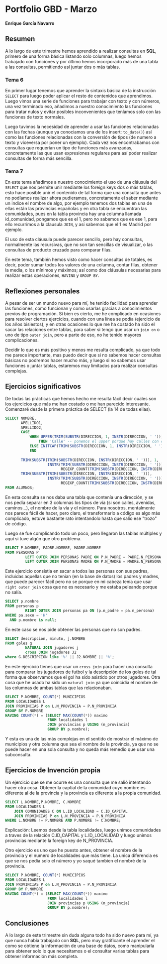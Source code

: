 # Portfolio GBD - Marzo
#### Enrique García Navarro

## Resumen

A lo largo de este trimestre hemos aprendido a realizar consultas en **SQL**, primero de una forma básica listando solo columnas, luego hemos trabajado con funciones y por último hemos incorporado más de una tabla a las consultas, permitiendo así juntar dos o más tablas.
### Tema 6
En primer lugar tenemos que aprender la sintaxis básica de la instrucción `SELECT` para luego poder aplicar el resto de contenidos que aprendimos. Luego vimos una serie de funciones para trabajar con texto y con números, una vez terminado eso, añadimos a nuestro conocimiento las funciones para tratar nulos y evitar posibles inconvenientes que teníamos solo con las funciones de texto normales.

Luego tuvimos la necesidad de aprender a usar las funciones relacionadas con las fechas (aunque ya conociamos una de los insert: `to_date()`) así como las funciones relacionadas con la conversión de tipos (de numero a texto y viceversa por poner un ejemplo). Cada vez nos encontrabamos con consultas que requerían un tipo de funciones más avanzadas, concretamente las que usan expresiones regulares para así poder realizar consultas de forma más sencilla.

### Tema 7

En este tema añadimos a nuestro conocimiento el uso de una cláusula del `SELECT` que nos permite unir mediante los foreign keys dos o más tablas, esto hace posible unir el contenido de tal forma que una consulta que antes no podíamos realizar ahora pudieramos, concretamente el saber mediante un indice el nombre de algo, por ejemplo tenemos dos tablas en una de ellas están las provincias españolas y en otra tabla se encuentran las comunidades, pues en la tabla provincia hay una columna llamada id_comunidad, pongamos que es el 1, pero no sabemos que es ese 1, para ello recurrimos a la clausula `JOIN`, y así sabemos que el 1 es Madrid por ejemplo.

El uso de esta cláusula puede parecer sencillo, pero hay consultas, normalmente las recursivas, que no son tan sencillas de visualizar, o las consultas de producto cruzado para comparar filas.

En este tema, también hemos visto como hacer consultas de totales, es decir, poder sumar todos los valores de una columna, contar filas, obtener la media, o los mínimos y máximos; así como dos cláusulas necesarias para realizar estas operaciones, `HAVING` y `GROUP BY`.

## Reflexiones personales

A pesar de ser un mundo nuevo para mí, he tenido facilidad para aprender las funciones, como funcionan y como usarlas gracias a conocimientos previos de programación. Sí bien es cierto, me he complicado en ocasiones para resolver ciertos ejercicios, cuando con una línea se podía (ejercicio de los años bisiestos), y en otras ocasiones lo que me ha costado ha sido el sacar las relaciones entre tablas, para saber si tengo que usar un `join on` o uno de tipo `outer join`, pero a parte de eso, no he tenido mayores complicaciones.

Decidir lo que es más positivo y menos me resulta complicado, ya que todo me parece importante, mas puedo decir que si no sabemos hacer consultas básicas no podremos hacer mucho más, y luego si no sabemos usar funciones o juntar tablas, estaremos muy limitados para realizar consultas complejas.

## Ejercicios significativos

De todas las prácticas que hemos hecho me resulta fácil decir cuales son los ejercicios que más me han costado o me han parecido interesante. Comenzaré desde la primera práctica de SELECT (la 14 de todas ellas).
```sql
SELECT NOMBRE,
       APELLIDO1,
       APELLIDO2,
       CASE
           WHEN UPPER(TRIM(SUBSTR(DIRECCION, 1, INSTR(DIRECCION, ' ')))) = 'C'
               THEN 'Calle' -- ponemos el upper porque hay calles con c minuscula y otras con máyusculas
           ELSE INITCAP(TRIM(SUBSTR(DIRECCION, 1, INSTR(DIRECCION, ' ')))) -- Ya de paso pongo la primera letra en mayúsculas
           END
                                                                                              AS TIPO_VIA,
       TRIM(SUBSTR(TRIM(SUBSTR(DIRECCION, INSTR(DIRECCION, ' '))), 1,
                   INSTR(TRIM(SUBSTR(DIRECCION, INSTR(DIRECCION, ' '))), ' ', 1,
                         REGEXP_COUNT(TRIM(SUBSTR(DIRECCION, INSTR(DIRECCION, ' '))), ' ')))) AS Nombre_VIA,
       TRIM(SUBSTR(TRIM(SUBSTR(DIRECCION, INSTR(DIRECCION, ' '))),
                   INSTR(TRIM(SUBSTR(DIRECCION, INSTR(DIRECCION, ' '))), ' ', 1,
                         REGEXP_COUNT(TRIM(SUBSTR(DIRECCION, INSTR(DIRECCION, ' '))), ' ')))) AS NUMERO_VIA
FROM ALUMNOS;
```
En esta consulta se nos daba una tabla que contenía una dirección, y se nos pedía separar en 3 columnas los tipos de vía (si son calles, avenidas, caminos...), el nombre de la vía y el número. Para nosotros, mentalmente nos parece fácil de hacer, pero claro, el transformarlo a código es algo más complicado, estuve bastante rato intentandolo hasta que salío ese "trozo" de código.

Luego se fue complicando todo un poco, pero llegaron las tablas múltiples y aquí si tuve algún que otro problema.
```sql
SELECT P.NOMBRE, PADRE.NOMBRE, MADRE.NOMBRE
FROM PERSONAS P
         LEFT OUTER JOIN PERSONAS PADRE ON P.N_PADRE = PADRE.N_PERSONA
         LEFT OUTER JOIN PERSONAS MADRE ON P.N_MADRE = MADRE.N_PERSONA;
```
Este ejercicio consistia en sacar a todos las personas con sus padres, incluidas aquellas que no tenían (en la base de datos) los padres y madres, que puede parecer fácil pero no se porque en mi cabeza tenía que usar `right outer join` cosa que no es necesario y me estaba peleando porque no salía.

```sql
SELECT p.nombre
FROM personas p
         RIGHT OUTER JOIN personas pa ON (p.n_padre = pa.n_persona)
WHERE pa.sexo = 'H'
  AND p.nombre is null;
```
En este caso se nos pide obtener las personas que no son padres.
```sql
SELECT descripcion, minuto, j.NOMBRE
FROM goles g
         NATURAL JOIN jugadores j
         cross JOIN jugadores J2
where G.DESCRIPCION like '%' || J2.NOMBRE || '%';
```
En este ejercicio tienes que usar un `cross join` para hacer una consulta para comparar los jugadores de futbol y la descripción de los goles de tal forma que observamos que el gol ha sido asistido por otros jugadores. Otra cosa que he usado ha sido un `natural join` ya que coincidia el nombre de las columnas de ambas tablas que las relacionaban.

```sql
SELECT P.NOMBRE, COUNT(*) MUNICIPIOS
FROM LOCALIDADES L
JOIN PROVINCIAS P on L.N_PROVINCIA = P.N_PROVINCIA
GROUP BY P.NOMBRE
HAVING COUNT(*) = (SELECT MAX(COUNT(*)) maximo
                   FROM localidades l
                   JOIN provincias p USING (n_provincia)
                   GROUP BY p.nombre);
```
Y esta es una de las más complejas en el sentido de mostrar el máximo de municipios y otra columna que sea el nombre de la provincia, ya que no se puede hacer en una sola consulta y no queda más remedio que usar una subconsulta.

## Ejercicios de Invención propia
Un ejercicio que se me ocurre es una consulta que me salió intentando hacer otra cosa.
Obtener la captial de la comunidad cuyo nombre es diferente al de la provincia y la provincia es diferente a la propia comunidad.
```sql
SELECT L.NOMBRE,P.NOMBRE, C.NOMBRE
FROM LOCALIDADES L
    JOIN COMUNIDADES C ON L.ID_LOCALIDAD = C.ID_CAPITAL
    JOIN PROVINCIAS P on L.N_PROVINCIA = P.N_PROVINCIA
WHERE L.NOMBRE != P.NOMBRE AND P.NOMBRE != C.NOMBRE;
```
Explicación: Leemos desde la tabla localidades, luego unimos comunidades a traves de la relación C.ID_CAPITAL y L.ID_LOCALIDAD y luego unimos provincias mediante la foreign key de N_PROVINCIA.

Otro ejercicio es uno que he puesto antes, obtener el nombre de la provincia y el numero de localidades que más tiene. La unica diferencia es que se nos pedia solo el número y yo saqué tambien el nombré de la provincia.

```sql
SELECT P.NOMBRE, COUNT(*) MUNICIPIOS
FROM LOCALIDADES L
JOIN PROVINCIAS P on L.N_PROVINCIA = P.N_PROVINCIA
GROUP BY P.NOMBRE
HAVING COUNT(*) = (SELECT MAX(COUNT(*)) maximo
                   FROM localidades l
                   JOIN provincias p USING (n_provincia)
                   GROUP BY p.nombre);
```

## Conclusiones

A lo largo de este trimestre sin duda alguna todo ha sido nuevo para mí, ya que nunca había trabajado con **SQL**, pero muy gratificante el aprender el como se obtiene la información de una base de datos, como manipularla para obtener solo lo que necesitamos o el consultar varias tablas para obtener información más completa.

